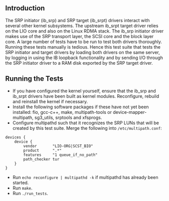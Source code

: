 Introduction
------------

The SRP initiator (ib_srp) and SRP target (ib_srpt) drivers interact with
several other kernel subsystems. The upstream ib_srpt target driver relies on
the LIO core and also on the Linux RDMA stack. The ib_srp initiator driver
makes use of the SRP transport layer, the SCSI core and the block layer
core. A large number of tests have to be run to test both drivers
thoroughly. Running these tests manually is tedious. Hence this test suite
that tests the SRP initiator and target drivers by loading both drivers on the
same server, by logging in using the IB loopback functionality and by sending
I/O through the SRP initiator driver to a RAM disk exported by the SRP target
driver.

Running the Tests
-----------------

* If you have configured the kernel yourself, ensure that the ib_srp and
  ib_srpt drivers have been built as kernel modules. Reconfigure, rebuild and
  reinstall the kernel if necessary.
* Install the following software packages if these have not yet been
  installed: fio, gcc-c++, make, multipath-tools or device-mapper-multipath,
  sg3_utils, srptools and xfsprogs.
* Configure multipathd such that it recognizes the SRP LUNs that will be
  created by this test suite. Merge the following into `/etc/multipath.conf`:

<span></span>

    devices {
        device {
            vendor       "LIO-ORG|SCST_BIO"
            product      ".*"
            features     "1 queue_if_no_path"
            path_checker tur
        }
    }

* Run `echo reconfigure | multipathd -k` if multipathd has already been started.
* Run `make`.
* Run `./run_tests`.



